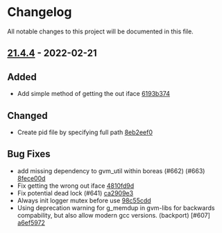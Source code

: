 # Changelog

All notable changes to this project will be documented in this file.

## [21.4.4] - 2022-02-21

## Added
* Add simple method of getting the out iface [6193b374](https://github.com/greenbone/gvm-libs/commit/6193b374)

## Changed
* Create pid file by specifying full path [8eb2eef0](https://github.com/greenbone/gvm-libs/commit/8eb2eef0)

## Bug Fixes
* add missing dependency to gvm_util within boreas (#662) (#663) [8fece00d](https://github.com/greenbone/gvm-libs/commit/8fece00d)
* Fix getting the wrong out iface [4810fd9d](https://github.com/greenbone/gvm-libs/commit/4810fd9d)
* Fix potential dead lock (#641) [ca2909e3](https://github.com/greenbone/gvm-libs/commit/ca2909e3)
* Always init logger mutex before use [98c55cdd](https://github.com/greenbone/gvm-libs/commit/98c55cdd)
* Using deprecation warning for g_memdup in gvm-libs for backwards compability, but also allow modern gcc versions. (backport) [#607] [a6ef5972](https://github.com/greenbone/gvm-libs/commit/a6ef5972)

[21.4.4]: https://github.com/greenbone/gvm-libs/compare/21.4.4...21.4.4